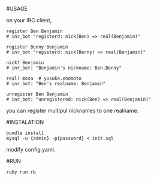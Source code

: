 #USAGE

on your IRC client,

```
register Ben Benjamin
# inr_bot "registerd: nick(Ben) => real(Benjamin)"

register Benny Benjamin
# inr_bot "registerd: nick(Benny) => real(Benjamin)"

nick? Benjamin
# inr_bot: "Benjamin's nickname: Ben,Benny"

real? mosa  # yusuke.enomoto
# inr_bot: "Ben's realname: Benjamin"

unregister Ben Benjamin
# inr_bot: "unregistered: nick(Ben) => real(Benjamin)"

```

you can register multipul nicknames to one realname.

#INSTALATION

```
bundle install
mysql -u {admin} -p{password} < init.sql
```

modify config.yaml.

#RUN

```
ruby run.rb
```

